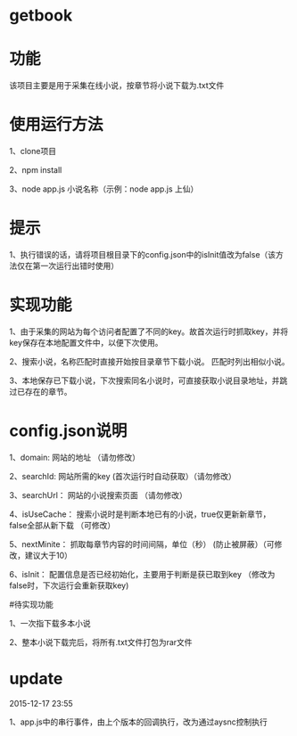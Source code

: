 # getbook

# 功能
该项目主要是用于采集在线小说，按章节将小说下载为.txt文件

# 使用运行方法
  
  1、clone项目
  
  2、npm install
  
  3、node app.js 小说名称（示例：node app.js 上仙）

# 提示
  
  1、执行错误的话，请将项目根目录下的config.json中的isInit值改为false（该方法仅在第一次运行出错时使用）

# 实现功能
  
  1、由于采集的网站为每个访问者配置了不同的key。故首次运行时抓取key，并将key保存在本地配置文件中，以便下次使用。
  
  2、搜索小说，名称匹配时直接开始按目录章节下载小说。 匹配时列出相似小说。
  
  3、本地保存已下载小说，下次搜索同名小说时，可直接获取小说目录地址，并跳过已存在的章节。

# config.json说明
  
  1、domain:      网站的地址 （请勿修改）
  
  2、searchId:    网站所需的key (首次运行时自动获取）（请勿修改）
  
  3、searchUrl：  网站的小说搜索页面 （请勿修改）
  
  4、isUseCache： 搜索小说时是判断本地已有的小说，true仅更新新章节， false全部从新下载 （可修改）
  
  5、nextMinite： 抓取每章节内容的时间间隔，单位（秒） (防止被屏蔽）（可修改，建议大于10）
  
  6、isInit：     配置信息是否已经初始化，主要用于判断是获已取到key （修改为false时，下次运行会重新获取key)

#待实现功能
  
  1、一次指下载多本小说
  
  2、整本小说下载完后，将所有.txt文件打包为rar文件

# update 
  
  2015-12-17 23:55
  
  1、app.js中的串行事件，由上个版本的回调执行，改为通过aysnc控制执行
